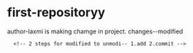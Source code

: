# first-repositoryy
author-laxmi is making chamge in project.
changes--modified
<!-- new file---untracked -->
<!-- staged
      unmodified
      modified -->
      
      <!-- 2 steps for modified to unmodi-- 1.add 2.commit -->